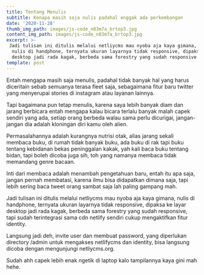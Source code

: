 ```yaml
---
title: Tentang Menulis
subtitle: Kenapa masih saja nulis padahal enggak ada perkembangan
date: '2020-11-28'
thumb_img_path: images/js-code_n83m7a_brtop3.jpg
content_img_path: images/js-code_n83m7a_brtop3.jpg
excerpt: >-
 Jadi tulisan ini ditulis melalui netliycms mau nyoba aja kaya gimana,
  nulis di handphone, ternyata ukuran layarnya tidak responsive, dipaksa ke layar
  desktop jadi rada kagak, berbeda sama forestry yang sudah responsive
template: post
---
```

Entah mengapa masih saja menulis, padahal tidak banyak hal yang harus diceritain sebab semuanya terasa fleet saja, sebagaimana fitur baru twitter yang menyerupai stories di instagram atau layanan lainnya. 

Tapi bagaimana pun tetap menulis, karena saya lebih banyak diam dan jarang berbicara entah mengapa kalau bicara terlalu banyak malah capek sendiri yang ada, setiap orang berbeda walau sama perlu dicurigai, jangan-jangan dia adalah kloningan diri kamu oleh alien. 

Permasalahannya adalah kurangnya nutrisi otak, alias jarang sekali membaca buku, di rumah tidak banyak buku, ada buku di rak tapi buku tentang kebidanan bekas peninggalan kakak, yah kali baca buku tentang bidan, tapi boleh dicoba juga sih, toh yang namanya membaca tidak memandang genre bacaan. 

Inti dari membaca adalah menambah pengetahuan baru, entah itu apa saja, jangan pernah membatasi, karena ilmu bisa didapatkan dimana saja, tapi lebih sering baca tweet orang sambat saja lah paling gampang mah. 

Jadi tulisan ini ditulis melalui netliycms mau nyoba aja kaya gimana, nulis di handphone, ternyata ukuran layarnya tidak responsive, dipaksa ke layar desktop jadi rada kagak, berbeda sama forestry yang sudah responsive, tapi sudah terintegrasi sama cdn netlify sendiri cukup mengaktifkan fitur identity. 

Langsung jadi deh, invite user dan membuat password, yang diperlukan directory /admin untuk mengakses netlifycms dan identity, bisa langsung dicoba dengan mengunjungi netliycms.org.

Sudah ahh capek lebih enak ngetik di laptop kalo tampilannya kaya gini mah hehe. ﻿
